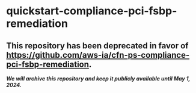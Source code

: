 # quickstart-compliance-pci-fsbp-remediation 
## This repository has been deprecated in favor of https://github.com/aws-ia/cfn-ps-compliance-pci-fsbp-remediation. 
***We will archive this repository and keep it publicly available until May 1, 2024.***
